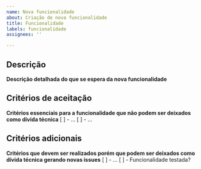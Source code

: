 ```yaml
---
name: Nova funcionalidade
about: Criação de nova funcionalidade
title: Funcionalidade
labels: funcionalidade
assignees: ''

---
```


## Descrição
**Descrição detalhada do que se espera da nova funcionalidade**

## Critérios de aceitação
**Critérios essenciais para a funcionalidade que não podem ser deixados como dívida técnica**
[ ] - ... 
[ ] - ...

## Critérios adicionais
**Critérios que devem ser realizados porém que podem ser deixados como dívida técnica gerando novas issues**
[ ] - ...
[ ] - Funcionalidade testada?

